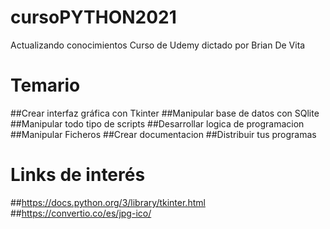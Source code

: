 # cursoPYTHON2021
Actualizando conocimientos Curso de Udemy dictado por Brian De Vita
# Temario
##Crear interfaz gráfica con Tkinter
##Manipular base de datos con SQlite
##Manipular todo tipo de scripts
##Desarrollar logica de programacion
##Manipular Ficheros
##Crear documentacion
##Distribuir tus programas

# Links de interés
##https://docs.python.org/3/library/tkinter.html
##https://convertio.co/es/jpg-ico/
